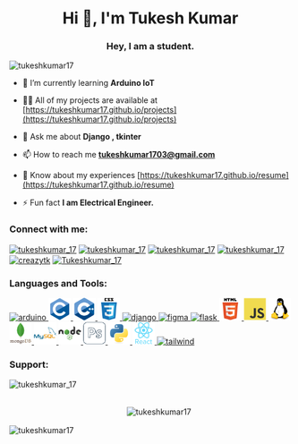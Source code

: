 <h1 align="center">Hi 👋, I'm Tukesh Kumar</h1>
<h3 align="center">Hey, I am a student.</h3>

<p align="left"> <img src="https://komarev.com/ghpvc/?username=tukeshkumar17&label=Profile%20views&color=0e75b6&style=flat" alt="tukeshkumar17" /> </p>

- 🌱 I’m currently learning **Arduino IoT**

- 👨‍💻 All of my projects are available at [https://tukeshkumar17.github.io/projects](https://tukeshkumar17.github.io/projects)

- 💬 Ask me about **Django , tkinter**

- 📫 How to reach me **tukeshkumar1703@gmail.com**

- 📄 Know about my experiences [https://tukeshkumar17.github.io/resume](https://tukeshkumar17.github.io/resume)

- ⚡ Fun fact **I am Electrical Engineer.**

<h3 align="left">Connect with me:</h3>
<p align="left">
<a href="https://codepen.io/tukeshkumar_17" target="blank"><img align="center" src="https://raw.githubusercontent.com/rahuldkjain/github-profile-readme-generator/master/src/images/icons/Social/codepen.svg" alt="tukeshkumar_17" height="30" width="40" /></a>
<a href="https://twitter.com/tukeshkumar_17" target="blank"><img align="center" src="https://raw.githubusercontent.com/rahuldkjain/github-profile-readme-generator/master/src/images/icons/Social/twitter.svg" alt="tukeshkumar_17" height="30" width="40" /></a>
<a href="https://linkedin.com/in/tukeshkumar_17" target="blank"><img align="center" src="https://raw.githubusercontent.com/rahuldkjain/github-profile-readme-generator/master/src/images/icons/Social/linked-in-alt.svg" alt="tukeshkumar_17" height="30" width="40" /></a>
<a href="https://instagram.com/tukeshkumar_17" target="blank"><img align="center" src="https://raw.githubusercontent.com/rahuldkjain/github-profile-readme-generator/master/src/images/icons/Social/instagram.svg" alt="tukeshkumar_17" height="30" width="40" /></a>
<a href="https://www.youtube.com/c/creazytk" target="blank"><img align="center" src="https://raw.githubusercontent.com/rahuldkjain/github-profile-readme-generator/master/src/images/icons/Social/youtube.svg" alt="creazytk" height="30" width="40" /></a>
<a href="https://discord.gg/Tukeshkumar_17" target="blank"><img align="center" src="https://raw.githubusercontent.com/rahuldkjain/github-profile-readme-generator/master/src/images/icons/Social/discord.svg" alt="Tukeshkumar_17" height="30" width="40" /></a>
</p>

<h3 align="left">Languages and Tools:</h3>
<p align="left"> <a href="https://www.arduino.cc/" target="_blank" rel="noreferrer"> <img src="https://cdn.worldvectorlogo.com/logos/arduino-1.svg" alt="arduino" width="40" height="40"/> </a> <a href="https://www.cprogramming.com/" target="_blank" rel="noreferrer"> <img src="https://raw.githubusercontent.com/devicons/devicon/master/icons/c/c-original.svg" alt="c" width="40" height="40"/> </a> <a href="https://www.w3schools.com/cpp/" target="_blank" rel="noreferrer"> <img src="https://raw.githubusercontent.com/devicons/devicon/master/icons/cplusplus/cplusplus-original.svg" alt="cplusplus" width="40" height="40"/> </a> <a href="https://www.w3schools.com/css/" target="_blank" rel="noreferrer"> <img src="https://raw.githubusercontent.com/devicons/devicon/master/icons/css3/css3-original-wordmark.svg" alt="css3" width="40" height="40"/> </a> <a href="https://www.djangoproject.com/" target="_blank" rel="noreferrer"> <img src="https://cdn.worldvectorlogo.com/logos/django.svg" alt="django" width="40" height="40"/> </a> <a href="https://www.figma.com/" target="_blank" rel="noreferrer"> <img src="https://www.vectorlogo.zone/logos/figma/figma-icon.svg" alt="figma" width="40" height="40"/> </a> <a href="https://flask.palletsprojects.com/" target="_blank" rel="noreferrer"> <img src="https://www.vectorlogo.zone/logos/pocoo_flask/pocoo_flask-icon.svg" alt="flask" width="40" height="40"/> </a> <a href="https://www.w3.org/html/" target="_blank" rel="noreferrer"> <img src="https://raw.githubusercontent.com/devicons/devicon/master/icons/html5/html5-original-wordmark.svg" alt="html5" width="40" height="40"/> </a> <a href="https://developer.mozilla.org/en-US/docs/Web/JavaScript" target="_blank" rel="noreferrer"> <img src="https://raw.githubusercontent.com/devicons/devicon/master/icons/javascript/javascript-original.svg" alt="javascript" width="40" height="40"/> </a> <a href="https://www.linux.org/" target="_blank" rel="noreferrer"> <img src="https://raw.githubusercontent.com/devicons/devicon/master/icons/linux/linux-original.svg" alt="linux" width="40" height="40"/> </a> <a href="https://www.mongodb.com/" target="_blank" rel="noreferrer"> <img src="https://raw.githubusercontent.com/devicons/devicon/master/icons/mongodb/mongodb-original-wordmark.svg" alt="mongodb" width="40" height="40"/> </a> <a href="https://www.mysql.com/" target="_blank" rel="noreferrer"> <img src="https://raw.githubusercontent.com/devicons/devicon/master/icons/mysql/mysql-original-wordmark.svg" alt="mysql" width="40" height="40"/> </a> <a href="https://nodejs.org" target="_blank" rel="noreferrer"> <img src="https://raw.githubusercontent.com/devicons/devicon/master/icons/nodejs/nodejs-original-wordmark.svg" alt="nodejs" width="40" height="40"/> </a> <a href="https://www.photoshop.com/en" target="_blank" rel="noreferrer"> <img src="https://raw.githubusercontent.com/devicons/devicon/master/icons/photoshop/photoshop-line.svg" alt="photoshop" width="40" height="40"/> </a> <a href="https://www.python.org" target="_blank" rel="noreferrer"> <img src="https://raw.githubusercontent.com/devicons/devicon/master/icons/python/python-original.svg" alt="python" width="40" height="40"/> </a> <a href="https://reactjs.org/" target="_blank" rel="noreferrer"> <img src="https://raw.githubusercontent.com/devicons/devicon/master/icons/react/react-original-wordmark.svg" alt="react" width="40" height="40"/> </a> <a href="https://tailwindcss.com/" target="_blank" rel="noreferrer"> <img src="https://www.vectorlogo.zone/logos/tailwindcss/tailwindcss-icon.svg" alt="tailwind" width="40" height="40"/> </a> </p>

<h3 align="left">Support:</h3>
<p><a href="https://www.buymeacoffee.com/tukeshkumar_17"> <img align="left" src="https://cdn.buymeacoffee.com/buttons/v2/default-yellow.png" height="50" width="210" alt="tukeshkumar_17" /></a></p><br><br>

<p><img align="center" src="https://github-readme-stats.vercel.app/api/top-langs?username=tukeshkumar17&show_icons=true&locale=en&layout=compact" alt="tukeshkumar17" /></p>

<p><img align="center" src="https://github-readme-streak-stats.herokuapp.com/?user=tukeshkumar17&" alt="tukeshkumar17" /></p>

